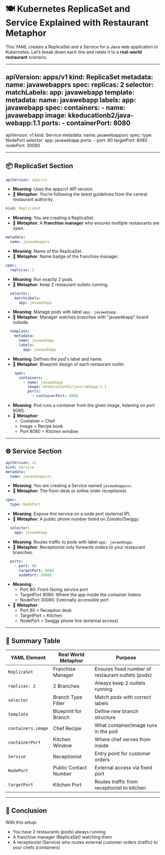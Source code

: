 
# 🍽️ Kubernetes ReplicaSet and Service Explained with Restaurant Metaphor

This YAML creates a ReplicaSet and a Service for a Java web application in Kubernetes. Let’s break down each line and relate it to a **real-world restaurant** scenario.

---
apiVersion: apps/v1
kind: ReplicaSet
metadata:
  name: javawebapprs
spec:
  replicas: 2
  selector:
    matchLabels:
      app: javawebapp
  template:
    metadata:
      name: javawebapp
      labels:
        app: javawebapp
    spec:
      containers:
        - name: javawebapp
          image: kkeducationb2/java-webapp:1.1
          ports:
            - containerPort: 8080
---
apiVersion: v1
kind: Service
metadata:
  name: javawebappsvc
spec:
  type: NodePort
  selector:
    app: javawebapp
  ports:
    - port: 80
      targetPort: 8080
      nodePort: 30080


---

## 📦 ReplicaSet Section

```yaml
apiVersion: apps/v1
```
- **Meaning**: Uses the apps/v1 API version.
- 🧠 **Metaphor**: You’re following the latest guidelines from the central restaurant authority.

```yaml
kind: ReplicaSet
```
- **Meaning**: You are creating a ReplicaSet.
- 🧠 **Metaphor**: A **franchise manager** who ensures multiple restaurants are open.

```yaml
metadata:
  name: javawebapprs
```
- **Meaning**: Name of the ReplicaSet.
- 🧠 **Metaphor**: Name badge of the franchise manager.

```yaml
spec:
  replicas: 2
```
- **Meaning**: Run exactly 2 pods.
- 🧠 **Metaphor**: Keep 2 restaurant outlets running.

```yaml
  selector:
    matchLabels:
      app: javawebapp
```
- **Meaning**: Manage pods with label `app: javawebapp`.
- 🧠 **Metaphor**: Manager watches branches with "javawebapp" board outside.

```yaml
  template:
    metadata:
      name: javawebapp
      labels:
        app: javawebapp
```
- **Meaning**: Defines the pod's label and name.
- 🧠 **Metaphor**: Blueprint design of each restaurant outlet.

```yaml
    spec:
      containers:
        - name: javawebapp
          image: kkeducationb2/java-webapp:1.1
          ports:
            - containerPort: 8080
```
- **Meaning**: Pod runs a container from the given image, listening on port 8080.
- 🧠 **Metaphor**:
  - Container = Chef
  - Image = Recipe book
  - Port 8080 = Kitchen window

---

## 🌐 Service Section

```yaml
apiVersion: v1
kind: Service
metadata:
  name: javawebappsvc
```
- **Meaning**: You are creating a Service named `javawebappsvc`.
- 🧠 **Metaphor**: The front-desk or online order receptionist.

```yaml
spec:
  type: NodePort
```
- **Meaning**: Expose this service on a node port (external IP).
- 🧠 **Metaphor**: A public phone number listed on Zomato/Swiggy.

```yaml
  selector:
    app: javawebapp
```
- **Meaning**: Routes traffic to pods with label `app: javawebapp`.
- 🧠 **Metaphor**: Receptionist only forwards orders to your restaurant branches.

```yaml
  ports:
    - port: 80
      targetPort: 8080
      nodePort: 30080
```
- **Meaning**:
  - Port 80: Front-facing service port
  - TargetPort 8080: Where the app inside the container listens
  - NodePort 30080: Externally accessible port
- 🧠 **Metaphor**:
  - Port 80 = Reception desk
  - TargetPort = Kitchen
  - NodePort = Swiggy phone line (external access)

---

## 🧠 Summary Table

| YAML Element         | Real World Metaphor                         | Purpose                                             |
|----------------------|----------------------------------------------|------------------------------------------------------|
| `ReplicaSet`         | Franchise Manager                            | Ensures fixed number of restaurant outlets (pods)    |
| `replicas: 2`        | 2 Branches                                   | Always keep 2 outlets running                        |
| `selector`           | Branch Type Filter                           | Match pods with correct labels                       |
| `template`           | Blueprint for Branch                         | Define new branch structure                          |
| `containers.image`   | Chef Recipe                                  | What container/image runs in the pod                 |
| `containerPort`      | Kitchen Window                               | Where chef serves from inside                        |
| `Service`            | Receptionist                                 | Entry point for customer orders                      |
| `NodePort`           | Public Contact Number                        | External access via fixed port                       |
| `targetPort`         | Kitchen Port                                 | Routes traffic from receptionist to kitchen          |

---

## 🧾 Conclusion

With this setup:
- You have 2 restaurants (pods) always running
- A franchise manager (ReplicaSet) watching them
- A receptionist (Service) who routes external customer orders (traffic) to your chefs (containers)


